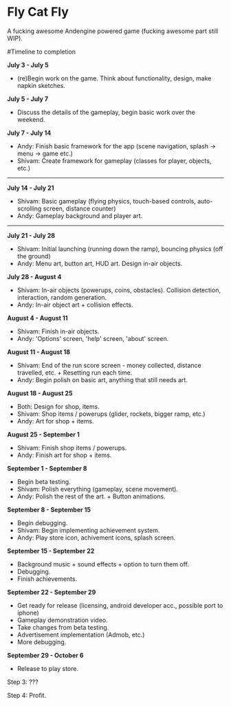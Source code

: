 Fly Cat Fly
===========
A fucking awesome Andengine powered game (fucking awesome part still WIP).


#Timeline to completion

**July 3 - July 5**
* (re)Begin work on the game. Think about functionality, design, make napkin sketches.

**July 5 - July 7**
* Discuss the details of the gameplay, begin basic work over the weekend.

**July 7 - July 14**
* Andy: Finish basic framework for the app (scene navigation, splash -> menu -> game etc.)
* Shivam: Create framework for gameplay (classes for player, objects, etc.)

--------------------------------------------------------------------------------------

**July 14 - July 21** 
* Shivam: Basic gameplay (flying physics, touch-based controls, auto-scrolling screen, distance counter)
* Andy: Gameplay background and player art.

--------------------------------------------------------------------------------------

**July 21 - July 28**
* Shivam: Initial launching (running down the ramp), bouncing physics (off the ground)
* Andy: Menu art, button art, HUD art. Design in-air objects.

**July 28 - August 4**
* Shivam: In-air objects (powerups, coins, obstacles). Collision detection, interaction, random generation.
* Andy: In-air object art + collision effects.

**August 4 - August 11**
* Shivam: Finish in-air objects.
* Andy: 'Options' screen, 'help' screen, 'about' screen.

**August 11 - August 18**
* Shivam: End of the run score screen - money collected, distance travelled, etc. + Resetting run each time.
* Andy: Begin polish on basic art, anything that still needs art.

**August 18 - August 25**
* Both: Design for shop, items.
* Shivam: Shop items / powerups (glider, rockets, bigger ramp, etc.)
* Andy: Art for shop + items.

**August 25 - September 1**
* Shivam: Finish shop items / powerups.
* Andy: Finish art for shop + items.

**September 1 - September 8**
* Begin beta testing.
* Shivam: Polish everything (gameplay, scene movement).
* Andy: Polish the rest of the art. + Button animations.

**September 8 - September 15**
* Begin debugging.
* Shivam: Begin implementing achievement system.
* Andy: Play store icon, achivement icons, splash screen.

**September 15 - September 22**
* Background music + sound effects + option to turn them off.
* Debugging.
* Finish achievements.

**September 22 - September 29**
* Get ready for release (licensing, android developer acc., possible port to iphone)
* Gameplay demonstration video.
* Take changes from beta testing.
* Advertisement implementation (Admob, etc.)
* More debugging.

**September 29 - October 6**
* Release to play store.

Step 3: ???

Step 4: Profit.
